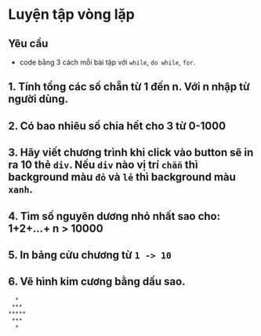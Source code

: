 # Luyện tập vòng lặp
## Yêu cầu
- code bằng 3 cách mỗi bài tập với `while`, `do while`, `for`.

## 1. Tính tổng các số chẵn từ 1 đến n. Với n nhập từ người dùng.

## 2. Có bao nhiêu số chia hết cho 3 từ 0-1000

## 3. Hãy viết chương trình khi click vào button sẽ in ra 10 thẻ `div`. Nếu `div` nào vị trí `chẵn` thì background màu `đỏ` và `lẻ` thì background màu `xanh`.

## 4. Tìm số nguyên dương nhỏ nhất sao cho: 1+2+…+ n > 10000

## 5. In bảng cửu chương từ `1 -> 10`

## 6. Vẽ hình kim cương bằng dấu sao.
```
  *  
 ***  
*****  
 ***  
  *  
```
